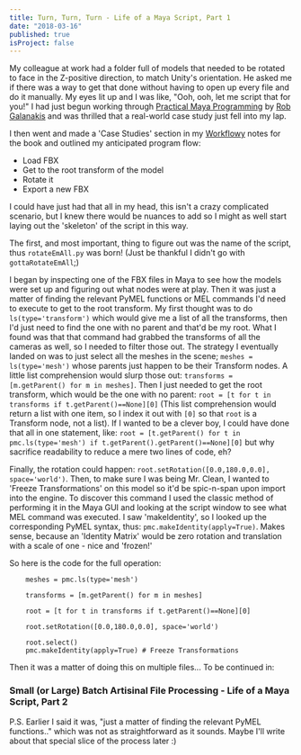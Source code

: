 ```yaml
---
title: Turn, Turn, Turn - Life of a Maya Script, Part 1
date: "2018-03-16"
published: true
isProject: false
---
```


My colleague at work had a folder full of models that needed to be rotated to face in the Z-positive direction, to match Unity's orientation. He asked me if there was a way to get that done without having to open up every file and do it manually. My eyes lit up and I was like, "Ooh, ooh, let me script that for you!" I had just begun working through [Practical Maya Programming][] by [Rob Galanakis][] and was thrilled that a real-world case study just fell into my lap.

I then went and made a 'Case Studies' section in my [Workflowy][] notes for the book and outlined my anticipated program flow:
* Load FBX
* Get to the root transform of the model
* Rotate it
* Export a new FBX

I could have just had that all in my head, this isn't a crazy complicated scenario, but I knew there would be nuances to add so I might as well start laying out the 'skeleton' of the script in this way.

The first, and most important, thing to figure out was the name of the script, thus `rotateEmAll.py` was born! (Just be thankful I didn't go with `gottaRotateEmAll`;)

I began by inspecting one of the FBX files in Maya to see how the models were set up and figuring out what nodes were at play. Then it was just a matter of finding the relevant PyMEL functions or MEL commands I'd need to execute to get to the root transform. My first thought was to do `ls(type='transform')` which would give me a list of all the transforms, then I'd just need to find the one with no parent and that'd be my root. What I found was that that command had grabbed the transforms of all the cameras as well, so I needed to filter those out. The strategy I eventually landed on was to just select all the meshes in the scene; `meshes = ls(type='mesh')` whose parents just happen to be their Transform nodes. A little list comprehension would slurp those out: `transforms = [m.getParent() for m in meshes]`. Then I just needed to get the root transform, which would be the one with no parent: `root = [t for t in transforms if t.getParent()==None][0]` (This list comprehension would return a list with one item, so I index it out with `[0]` so that `root` is a Transform node, not a list). If I wanted to be a clever boy, I could have done that all in one statement, like: `root = [t.getParent() for t in pmc.ls(type='mesh') if t.getParent().getParent()==None][0]` but why sacrifice readability to reduce a mere two lines of code, eh?

Finally, the rotation could happen: `root.setRotation([0.0,180.0,0.0], space='world')`. Then, to make sure I was being Mr. Clean, I wanted to 'Freeze Transformations' on this model so it'd be spic-n-span upon import into the engine. To discover this command I used the classic method of performing it in the Maya GUI and looking at the script window to see what MEL command was executed. I saw 'makeIdentity', so I looked up the corresponding PyMEL syntax, thus: `pmc.makeIdentity(apply=True)`. Makes sense, because an 'Identity Matrix' would be zero rotation and translation with a scale of one - nice and 'frozen!'

So here is the code for the full operation:
```
    meshes = pmc.ls(type='mesh')
    
    transforms = [m.getParent() for m in meshes]
    
    root = [t for t in transforms if t.getParent()==None][0]
    
    root.setRotation([0.0,180.0,0.0], space='world')
    
    root.select()
    pmc.makeIdentity(apply=True) # Freeze Transformations
```

Then it was a matter of doing this on multiple files...
To be continued in:
### Small (or Large) Batch Artisinal File Processing - Life of a Maya Script, Part 2

P.S. Earlier I said it was, "just a matter of finding the relevant PyMEL functions.." which was not as straightforward as it sounds. Maybe I'll write about that special slice of the process later :)




[Practical Maya Programming]: https://www.amazon.com/Practical-Programming-Python-Robert-Galanakis/dp/1849694729
[Rob Galanakis]: https://www.robg3d.com/
[Workflowy]: https://workflowy.com/